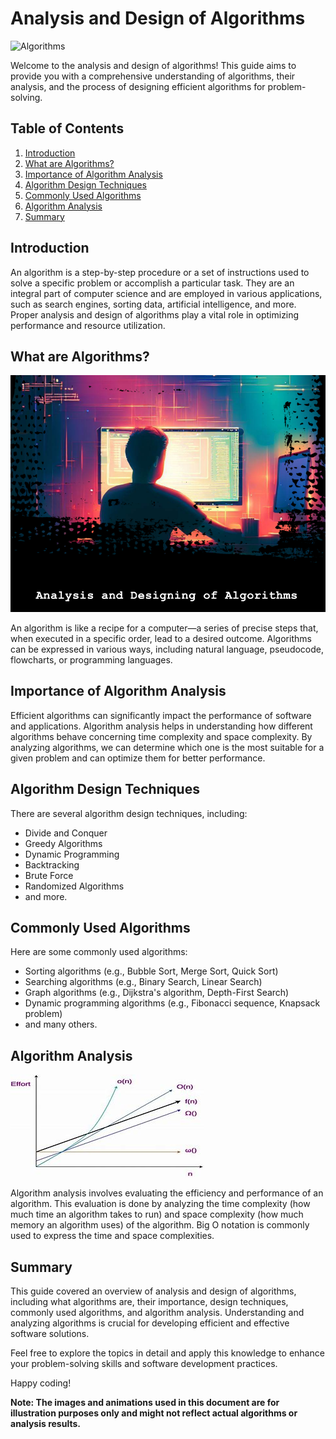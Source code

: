 # Analysis and Design of Algorithms

![Algorithms](https://example.com/path/to/algorithm_image.jpg)

Welcome to the analysis and design of algorithms! This guide aims to provide you with a comprehensive understanding of algorithms, their analysis, and the process of designing efficient algorithms for problem-solving.

## Table of Contents
1. [Introduction](#introduction)
2. [What are Algorithms?](#what-are-algorithms)
3. [Importance of Algorithm Analysis](#importance-of-algorithm-analysis)
4. [Algorithm Design Techniques](#algorithm-design-techniques)
5. [Commonly Used Algorithms](#commonly-used-algorithms)
6. [Algorithm Analysis](#algorithm-analysis)
7. [Summary](#summary)

## Introduction
An algorithm is a step-by-step procedure or a set of instructions used to solve a specific problem or accomplish a particular task. They are an integral part of computer science and are employed in various applications, such as search engines, sorting data, artificial intelligence, and more. Proper analysis and design of algorithms play a vital role in optimizing performance and resource utilization.

## What are Algorithms?
![Algorithm](Images/Intro.png)

An algorithm is like a recipe for a computer—a series of precise steps that, when executed in a specific order, lead to a desired outcome. Algorithms can be expressed in various ways, including natural language, pseudocode, flowcharts, or programming languages.

## Importance of Algorithm Analysis
Efficient algorithms can significantly impact the performance of software and applications. Algorithm analysis helps in understanding how different algorithms behave concerning time complexity and space complexity. By analyzing algorithms, we can determine which one is the most suitable for a given problem and can optimize them for better performance.

## Algorithm Design Techniques
There are several algorithm design techniques, including:
- Divide and Conquer
- Greedy Algorithms
- Dynamic Programming
- Backtracking
- Brute Force
- Randomized Algorithms
- and more.

## Commonly Used Algorithms
Here are some commonly used algorithms:
- Sorting algorithms (e.g., Bubble Sort, Merge Sort, Quick Sort)
- Searching algorithms (e.g., Binary Search, Linear Search)
- Graph algorithms (e.g., Dijkstra's algorithm, Depth-First Search)
- Dynamic programming algorithms (e.g., Fibonacci sequence, Knapsack problem)
- and many others.

## Algorithm Analysis
![Algorithm Analysis](Images/Notation.jpeg)

Algorithm analysis involves evaluating the efficiency and performance of an algorithm. This evaluation is done by analyzing the time complexity (how much time an algorithm takes to run) and space complexity (how much memory an algorithm uses) of the algorithm. Big O notation is commonly used to express the time and space complexities.

## Summary
This guide covered an overview of analysis and design of algorithms, including what algorithms are, their importance, design techniques, commonly used algorithms, and algorithm analysis. Understanding and analyzing algorithms is crucial for developing efficient and effective software solutions.

Feel free to explore the topics in detail and apply this knowledge to enhance your problem-solving skills and software development practices.

Happy coding!

**Note: The images and animations used in this document are for illustration purposes only and might not reflect actual algorithms or analysis results.**
